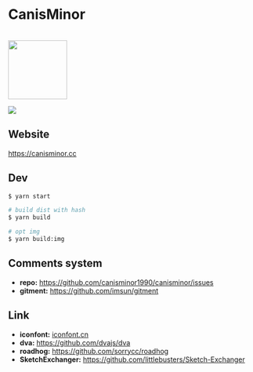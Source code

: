# CanisMinor

<br />
<a href="https://canisminor.cc">
<img src="http://qn.canisminor.cc/2018-02-11-icon-1.png" width="120" />
</a>
<br />

[![](https://img.shields.io/badge/canisminor.cc-online-brightgreen.svg)](https://canisminor.cc)

## Website

<https://canisminor.cc>

## Dev

```bash
$ yarn start

# build dist with hash
$ yarn build

# opt img
$ yarn build:img
```

## Comments system

- **repo:** <https://github.com/canisminor1990/canisminor/issues>
- **gitment:** <https://github.com/imsun/gitment>

## Link

- **iconfont:** [iconfont.cn](http://www.iconfont.cn/manage/index?manage_type=myprojects&projectId=399961)
- **dva:** <https://github.com/dvajs/dva>
- **roadhog:** <https://github.com/sorrycc/roadhog>
- **SketchExchanger:** <https://github.com/littlebusters/Sketch-Exchanger>
